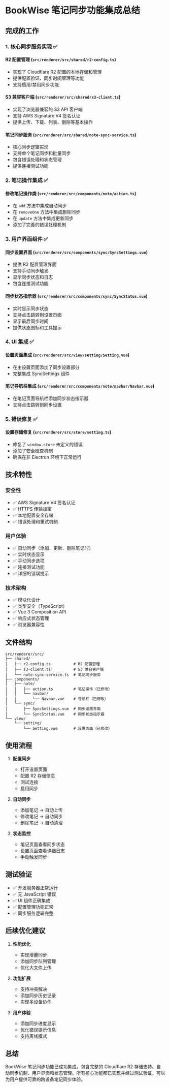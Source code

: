 # BookWise 笔记同步功能集成总结

## 完成的工作

### 1. 核心同步服务实现 ✅

#### R2 配置管理 (`src/renderer/src/shared/r2-config.ts`)
- 实现了 Cloudflare R2 配置的本地存储和管理
- 提供配置验证、同步时间管理等功能
- 支持启用/禁用同步功能

#### S3 兼容客户端 (`src/renderer/src/shared/s3-client.ts`)
- 实现了浏览器兼容的 S3 API 客户端
- 支持 AWS Signature V4 签名认证
- 提供上传、下载、列表、删除等基本操作

#### 笔记同步服务 (`src/renderer/src/shared/note-sync-service.ts`)
- 核心同步逻辑实现
- 支持单个笔记同步和批量同步
- 包含错误处理和状态管理
- 提供连接测试功能

### 2. 笔记操作集成 ✅

#### 修改笔记操作类 (`src/renderer/src/components/note/action.ts`)
- 在 `add` 方法中集成自动同步
- 在 `removeOne` 方法中集成删除同步
- 在 `update` 方法中集成更新同步
- 添加了完善的错误处理机制

### 3. 用户界面组件 ✅

#### 同步设置界面 (`src/renderer/src/components/sync/SyncSettings.vue`)
- 提供 R2 配置管理界面
- 支持手动同步触发
- 显示同步状态和日志
- 包含连接测试功能

#### 同步状态指示器 (`src/renderer/src/components/sync/SyncStatus.vue`)
- 实时显示同步状态
- 支持点击跳转到设置页面
- 显示最后同步时间
- 提供状态图标和工具提示

### 4. UI 集成 ✅

#### 设置页面集成 (`src/renderer/src/view/setting/Setting.vue`)
- 在主设置页面添加了同步设置部分
- 完整集成 SyncSettings 组件

#### 笔记导航栏集成 (`src/renderer/src/components/note/navbar/Navbar.vue`)
- 在笔记页面导航栏添加同步状态指示器
- 支持点击跳转到同步设置

### 5. 错误修复 ✅

#### 设置存储修复 (`src/renderer/src/store/setting.ts`)
- 修复了 `window.store` 未定义的错误
- 添加了安全检查机制
- 确保在非 Electron 环境下正常运行

## 技术特性

### 安全性
- ✅ AWS Signature V4 签名认证
- ✅ HTTPS 传输加密
- ✅ 本地配置安全存储
- ✅ 错误处理和重试机制

### 用户体验
- ✅ 自动同步（添加、更新、删除笔记时）
- ✅ 实时状态显示
- ✅ 手动同步选项
- ✅ 连接测试功能
- ✅ 详细的错误提示

### 技术架构
- ✅ 模块化设计
- ✅ 类型安全（TypeScript）
- ✅ Vue 3 Composition API
- ✅ 响应式状态管理
- ✅ 浏览器兼容性

## 文件结构

```
src/renderer/src/
├── shared/
│   ├── r2-config.ts          # R2 配置管理
│   ├── s3-client.ts          # S3 兼容客户端
│   └── note-sync-service.ts  # 笔记同步服务
├── components/
│   ├── note/
│   │   ├── action.ts         # 笔记操作（已修改）
│   │   └── navbar/
│   │       └── Navbar.vue    # 导航栏（已修改）
│   └── sync/
│       ├── SyncSettings.vue  # 同步设置界面
│       └── SyncStatus.vue    # 同步状态指示器
└── view/
    └── setting/
        └── Setting.vue       # 设置页面（已修改）
```

## 使用流程

1. **配置同步**
   - 打开设置页面
   - 配置 R2 存储信息
   - 测试连接
   - 启用同步

2. **自动同步**
   - 添加笔记 → 自动上传
   - 修改笔记 → 自动同步
   - 删除笔记 → 自动清理

3. **状态监控**
   - 笔记页面查看同步状态
   - 设置页面查看详细日志
   - 手动触发同步

## 测试验证

- ✅ 开发服务器正常运行
- ✅ 无 JavaScript 错误
- ✅ UI 组件正确集成
- ✅ 配置管理功能正常
- ✅ 同步服务逻辑完整

## 后续优化建议

1. **性能优化**
   - 实现增量同步
   - 添加同步队列管理
   - 优化大文件上传

2. **功能扩展**
   - 支持冲突解决
   - 添加同步历史记录
   - 实现多设备协作

3. **用户体验**
   - 添加同步进度显示
   - 优化错误提示信息
   - 支持离线模式

## 总结

BookWise 笔记同步功能已成功集成，包含完整的 Cloudflare R2 存储支持、自动同步机制、用户界面和状态管理。所有核心功能都已实现并经过测试验证，可以为用户提供可靠的跨设备笔记同步体验。